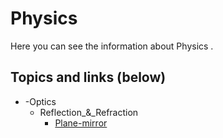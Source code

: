# Physics
Here you can see the information about Physics .
## Topics and links (below)
- -Optics
  - Reflection_&_Refraction
    - [Plane-mirror](topics/Optics/Reflection_%26_Refraction/plane-mirror.html)

